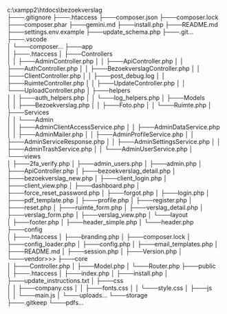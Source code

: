 c:\xampp2\htdocs\bezoekverslag\
├───.gitignore
├───.htaccess
├───composer.json
├───composer.lock
├───composer.phar
├───gemini.md
├───install.php
├───README.md
├───settings.env.example
├───update_schema.php
├───.git\...
├───.vscode\
│   └───composer\...
├───app\
│   ├───.htaccess
│   ├───Controllers\
│   │   ├───AdminController.php
│   │   ├───ApiController.php
│   │   ├───AuthController.php
│   │   ├───BezoekverslagController.php
│   │   ├───ClientController.php
│   │   ├───post_debug.log
│   │   ├───RuimteController.php
│   │   ├───UpdateController.php
│   │   └───UploadController.php
│   ├───helpers\
│   │   ├───auth_helpers.php
│   │   └───log_helpers.php
│   ├───Models\
│   │   ├───Bezoekverslag.php
│   │   ├───Foto.php
│   │   └───Ruimte.php
│   ├───Services\
│   │   └───Admin\
│   │       ├───AdminClientAccessService.php
│   │       ├───AdminDataService.php
│   │       ├───AdminMailer.php
│   │       ├───AdminProfileService.php
│   │       ├───AdminServiceResponse.php
│   │       ├───AdminSettingsService.php
│   │       ├───AdminTrashService.php
│   │       └───AdminUserService.php
│   └───views\
│       ├───2fa_verify.php
│       ├───admin_users.php
│       ├───admin.php
│       ├───ApiController.php
│       ├───bezoekverslag_detail.php
│       ├───bezoekverslag_new.php
│       ├───client_login.php
│       ├───client_view.php
│       ├───dashboard.php
│       ├───force_reset_password.php
│       ├───forgot.php
│       ├───login.php
│       ├───pdf_template.php
│       ├───profile.php
│       ├───register.php
│       ├───reset.php
│       ├───ruimte_form.php
│       ├───verslag_detail.php
│       ├───verslag_form.php
│       ├───verslag_view.php
│       └───layout\
│           ├───footer.php
│           ├───header_simple.php
│           └───header.php
├───config\
│   ├───.htaccess
│   ├───branding.php
│   ├───composer.lock
│   ├───config_loader.php
│   ├───config.php
│   ├───email_templates.php
│   ├───README.md
│   ├───session.php
│   ├───Version.php
│   └───vendor>>>
├───core\
│   ├───Controller.php
│   ├───Model.php
│   └───Router.php
├───public\
│   ├───.htaccess
│   ├───index.php
│   ├───install.php
│   ├───update_instructions.txt
│   ├───css\
│   │   ├───company.css
│   │   ├───fonts.css
│   │   └───style.css
│   ├───js\
│   │   └───main.js
│   └───uploads\...
└───storage\
    ├───.gitkeep
    └───pdfs\...
